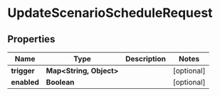 
# UpdateScenarioScheduleRequest

## Properties
Name | Type | Description | Notes
------------ | ------------- | ------------- | -------------
**trigger** | **Map&lt;String, Object&gt;** |  |  [optional]
**enabled** | **Boolean** |  |  [optional]



